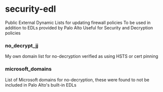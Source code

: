 # security-edl
Public External Dynamic Lists for updating firewall policies
To be used in addition to EDLs provided by Palo Alto
Useful for Security and Decryption policies



### no_decrypt_jj ### 
My own domain list for no-decryption verified as using HSTS or cert pinning

### microsoft_domains ##
List of Microsoft domains for no-decryption, these were found to not be included in Palo Alto's built-in EDLs
